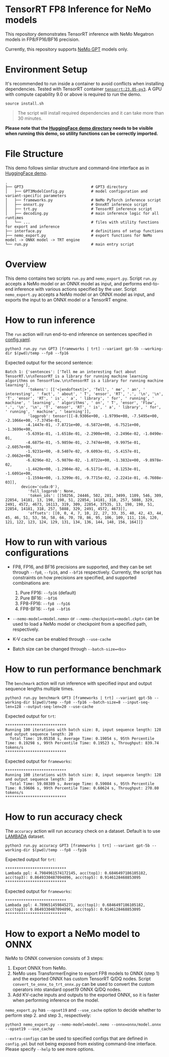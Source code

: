 # TensorRT FP8 Inference for NeMo models
This repository demonstrates TensorRT inference with NeMo Megatron models in FP8/FP16/BF16 precision.

Currently, this repository supports [NeMo GPT](https://huggingface.co/nvidia/nemo-megatron-gpt-5B) models only.

# Environment Setup
It's recommended to run inside a container to avoid conflicts when installing dependencies. Tested with TensorRT container [`tensorrt:23.05-py3`](https://catalog.ngc.nvidia.com/orgs/nvidia/containers/tensorrt/tags). A GPU with compute capability 9.0 or above is required to run the demo.

```
source install.sh
```

> The script will install required dependencies and it can take more than 30 minutes.

**Please note that the [HuggingFace demo directory](demo/HuggingFace) needs to be visible when running this demo, so utility functions can be correctly imported.**

# File Structure
This demo follows simliar structure and command-line interface as in [HuggingFace demo](demo/HuggingFace).
```
.
├── GPT3                              # GPT3 directory
│   ├── GPT3ModelConfig.py            # model configuration and variant-specific parameters
│   ├── frameworks.py                 # NeMo PyTorch inference script
│   ├── onnxrt.py                     # OnnxRT inference script
│   ├── trt.py                        # TensorRT inference script
│   ├── decoding.py                   # main inference logic for all runtimes
│   └── ...                           # files with utility functions for export and inference
├── interface.py                      # definitions of setup functions
├── nemo_export.py                    # export functions for NeMo model -> ONNX model -> TRT engine
└── run.py                            # main entry script
```

# Overview

This demo contains two scripts `run.py` and `nemo_export.py`. Script `run.py` accepts a NeMo model or an ONNX model as input, and performs end-to-end inference with various actions specified by the user. Script `nemo_export.py` accepts a NeMo model or an ONNX model as input, and exports the input to an ONNX model or a TensorRT engine.

# How to run inference
The `run` action will run end-to-end inference on sentences specified in [config.yaml](demo/NeMo/config.yaml).
```
python3 run.py run GPT3 [frameworks | trt] --variant gpt-5b --working-dir $(pwd)/temp --fp8 --fp16
```

Expected output for the second sentence:
```
Batch 1: {'sentences': ['Tell me an interesting fact about TensorRT.\n\nTensorRT is a library for running machine learning algorithms on TensorFlow.\n\nTensorRT is a library for running machine learning'],
          'tokens': [['<|endoftext|>', 'Tell', ' me', ' an', ' interesting', ' fact', ' about', ' T', 'ensor', 'RT', '.', '\n', '\n', 'T', 'ensor', 'RT', ' is', ' a', ' library', ' for', ' running', ' machine', ' learning', ' algorithms', ' on', ' T', 'ensor', 'Flow', '.', '\n', '\n', 'T', 'ensor', 'RT', ' is', ' a', ' library', ' for', ' running', ' machine', ' learning']],
          'logprob': tensor([[-8.9306e+00, -1.9799e+00, -7.5495e+00, -2.1066e+00, -7.3745e-01,
         -4.1447e-01, -7.8721e+00, -6.5872e+00, -6.7521e+00, -1.3699e+00,
         -5.6391e-01, -1.6518e-01, -2.2900e+00, -2.2496e-02, -1.0490e-01,
         -4.6875e-01, -5.9859e-01, -2.7474e+00, -9.9975e-01, -2.6057e+00,
         -1.9231e+00, -8.5407e-02, -9.6093e-01, -5.4157e-01, -2.0662e+00,
         -6.8296e-02, -5.9870e-02, -1.0722e+00, -1.3832e+00, -9.8978e-02,
         -1.4420e+00, -1.2904e-02, -6.5171e-01, -8.1253e-01, -1.6091e+00,
         -1.1594e+00, -1.3299e-01, -9.7715e-02, -2.2241e-01, -6.7608e-03]],
       device='cuda:0'),
          'full_logprob': None,
          'token_ids': [[50256, 24446, 502, 281, 3499, 1109, 546, 309, 22854, 14181, 13, 198, 198, 51, 22854, 14181, 318, 257, 5888, 329, 2491, 4572, 4673, 16113, 319, 309, 22854, 37535, 13, 198, 198, 51, 22854, 14181, 318, 257, 5888, 329, 2491, 4572, 4673]],
          'offsets': [[0, 0, 4, 7, 10, 22, 27, 33, 35, 40, 42, 43, 44, 45, 46, 51, 53, 56, 58, 66, 70, 78, 86, 95, 106, 109, 111, 116, 120, 121, 122, 123, 124, 129, 131, 134, 136, 144, 148, 156, 164]]}
```

# How to run with various configurations
- FP8, FP16, and BF16 precisions are supported, and they can be set through `--fp8`, `--fp16`, and `--bf16` respectively. Currently, the script has constraints on how precisions are specified, and supported combinations are:
  1. Pure FP16: `--fp16` (default)
  2. Pure BF16: `--bf16`
  3. FP8-FP16: `--fp8 --fp16`
  4. FP8-BF16: `--fp8 --bf16`

- `--nemo-model=<model.nemo>` or `--nemo-checkpoint=<model.ckpt>` can be used to load a NeMo model or checkpoint from a specified path, respectively.

- K-V cache can be enabled through `--use-cache`

- Batch size can be changed through `--batch-size=<bs>`

# How to run performance benchmark
The `benchmark` action will run inference with specified input and output sequence lengths multiple times.
```
python3 run.py benchmark GPT3 [frameworks | trt] --variant gpt-5b --working-dir $(pwd)/temp --fp8 --fp16 --batch-size=8 --input-seq-len=128 --output-seq-len=20 --use-cache
```

Expected output for `trt`:
```
***************************
Running 100 iterations with batch size: 8, input sequence length: 128 and output sequence length: 20
  Total Time: 19.05358 s, Average Time: 0.19054 s, 95th Percentile Time: 0.19298 s, 99th Percentile Time: 0.19523 s, Throughput: 839.74 tokens/s
***************************
```

Expected output for `frameworks`:
```
***************************
Running 100 iterations with batch size: 8, input sequence length: 128 and output sequence length: 20
  Total Time: 59.08389 s, Average Time: 0.59084 s, 95th Percentile Time: 0.59606 s, 99th Percentile Time: 0.60624 s, Throughput: 270.80 tokens/s
***************************
```

# How to run accuracy check
The `accuracy` action will run accuracy check on a dataset. Default is to use [LAMBADA](https://paperswithcode.com/dataset/lambada) dataset.
```
python3 run.py accuracy GPT3 [frameworks | trt] --variant gpt-5b --working-dir $(pwd)/temp --fp8 --fp16
```

Expected output for `trt`:
```
***************************
Lambada ppl: 4.7984961574172145, acc(top1): 0.6846497186105182, acc(top3): 0.8649330487094896, acc(top5): 0.9146128468853095
***************************
```

Expected output for `frameworks`:
```
***************************
Lambada ppl: 4.789651459845271, acc(top1): 0.6846497186105182, acc(top3): 0.8649330487094896, acc(top5): 0.9146128468853095
***************************
```

# How to export a NeMo model to ONNX
NeMo to ONNX conversion consists of 3 steps:
1. Export ONNX from NeMo.
2. NeMo uses TransformerEngine to export FP8 models to ONNX (step 1) and the exported ONNX has custom TensorRT Q/DQ nodes. Script `convert_te_onnx_to_trt_onnx.py` can be used to convert the custom operators into standard opset19 ONNX Q/DQ nodes.
3. Add KV-cache inputs and outputs to the exported ONNX, so it is faster when performing inference on the model.

`nemo_export.py` has `--opset19` and `--use_cache` option to decide whether to perform step 2. and step 3., respectively:
```
python3 nemo_export.py --nemo-model=model.nemo --onnx=onnx/model.onnx --opset19 --use_cache
```
`--extra-configs` can be used to specified configs that are defined in `config.yml` but not being exposed from existing command-line interface.
Please specify `--help` to see more options.
